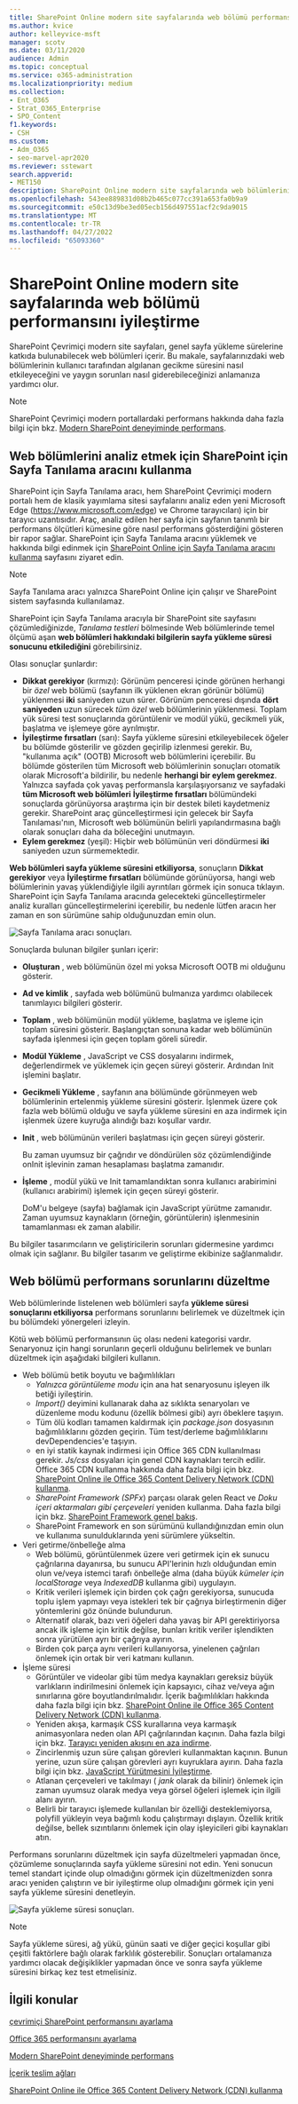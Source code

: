 ```yaml
---
title: SharePoint Online modern site sayfalarında web bölümü performansını iyileştirme
ms.author: kvice
author: kelleyvice-msft
manager: scotv
ms.date: 03/11/2020
audience: Admin
ms.topic: conceptual
ms.service: o365-administration
ms.localizationpriority: medium
ms.collection:
- Ent_O365
- Strat_O365_Enterprise
- SPO_Content
f1.keywords:
- CSH
ms.custom:
- Adm_O365
- seo-marvel-apr2020
ms.reviewer: sstewart
search.appverid:
- MET150
description: SharePoint Online modern site sayfalarında web bölümlerinin performansını iyileştirmek için Sayfa Tanılama'yı kullanmayı öğrenin.
ms.openlocfilehash: 543ee889831d08b2b465c077cc391a653fa0b9a9
ms.sourcegitcommit: e50c13d9be3ed05ecb156d497551acf2c9da9015
ms.translationtype: MT
ms.contentlocale: tr-TR
ms.lasthandoff: 04/27/2022
ms.locfileid: "65093360"
---
```

# <a name="optimize-web-part-performance-in-sharepoint-online-modern-site-pages"></a>SharePoint Online modern site sayfalarında web bölümü performansını iyileştirme

SharePoint Çevrimiçi modern site sayfaları, genel sayfa yükleme sürelerine katkıda bulunabilecek web bölümleri içerir. Bu makale, sayfalarınızdaki web bölümlerinin kullanıcı tarafından algılanan gecikme süresini nasıl etkileyeceğini ve yaygın sorunları nasıl giderebileceğinizi anlamanıza yardımcı olur.

> [!NOTE]
> SharePoint Çevrimiçi modern portallardaki performans hakkında daha fazla bilgi için bkz. [Modern SharePoint deneyiminde performans](/sharepoint/modern-experience-performance).

## <a name="use-the-page-diagnostics-for-sharepoint-tool-to-analyze-web-parts"></a>Web bölümlerini analiz etmek için SharePoint için Sayfa Tanılama aracını kullanma

SharePoint için Sayfa Tanılama aracı, hem SharePoint Çevrimiçi modern portalı hem de klasik yayımlama sitesi sayfalarını analiz eden yeni Microsoft Edge (https://www.microsoft.com/edge) ve Chrome tarayıcıları) için bir tarayıcı uzantısıdır. Araç, analiz edilen her sayfa için sayfanın tanımlı bir performans ölçütleri kümesine göre nasıl performans gösterdiğini gösteren bir rapor sağlar. SharePoint için Sayfa Tanılama aracını yüklemek ve hakkında bilgi edinmek için [SharePoint Online için Sayfa Tanılama aracını kullanma](page-diagnostics-for-spo.md) sayfasını ziyaret edin.

> [!NOTE]
> Sayfa Tanılama aracı yalnızca SharePoint Online için çalışır ve SharePoint sistem sayfasında kullanılamaz.

SharePoint için Sayfa Tanılama aracıyla bir SharePoint site sayfasını çözümlediğinizde, _Tanılama testleri_ bölmesinde Web bölümlerinde temel ölçümü aşan **web bölümleri hakkındaki bilgilerin sayfa yükleme süresi sonucunu etkilediğini** görebilirsiniz.

Olası sonuçlar şunlardır:

- **Dikkat gerekiyor** (kırmızı): Görünüm penceresi içinde görünen herhangi bir _özel_ web bölümü (sayfanın ilk yüklenen ekran görünür bölümü) yüklenmesi **iki** saniyeden uzun sürer. Görünüm penceresi dışında **dört saniyeden** uzun sürecek _tüm özel_ web bölümlerinin yüklenmesi. Toplam yük süresi test sonuçlarında görüntülenir ve modül yükü, gecikmeli yük, başlatma ve işlemeye göre ayrılmıştır.
- **İyileştirme fırsatları** (sarı): Sayfa yükleme süresini etkileyebilecek öğeler bu bölümde gösterilir ve gözden geçirilip izlenmesi gerekir. Bu, "kullanıma açık" (OOTB) Microsoft web bölümlerini içerebilir. Bu bölümde gösterilen tüm Microsoft web bölümlerinin sonuçları otomatik olarak Microsoft'a bildirilir, bu nedenle **herhangi bir eylem gerekmez**. Yalnızca sayfada çok yavaş performansla karşılaşıyorsanız ve sayfadaki **tüm Microsoft web bölümleri** **İyileştirme fırsatları** bölümündeki sonuçlarda görünüyorsa araştırma için bir destek bileti kaydetmeniz gerekir. SharePoint araç güncelleştirmesi için gelecek bir Sayfa Tanılaması'nın, Microsoft web bölümünün belirli yapılandırmasına bağlı olarak sonuçları daha da böleceğini unutmayın.
- **Eylem gerekmez** (yeşil): Hiçbir web bölümünün veri döndürmesi **iki** saniyeden uzun sürmemektedir.

**Web bölümleri sayfa yükleme süresini etkiliyorsa**, sonuçların **Dikkat gerekiyor** veya **İyileştirme fırsatları** bölümünde görünüyorsa, hangi web bölümlerinin yavaş yüklendiğiyle ilgili ayrıntıları görmek için sonuca tıklayın. SharePoint için Sayfa Tanılama aracında gelecekteki güncelleştirmeler analiz kuralları güncelleştirmelerini içerebilir, bu nedenle lütfen aracın her zaman en son sürümüne sahip olduğunuzdan emin olun.

![Sayfa Tanılama aracı sonuçları.](../media/modern-portal-optimization/pagediag-web-part.png)

Sonuçlarda bulunan bilgiler şunları içerir:

- **Oluşturan** , web bölümünün özel mi yoksa Microsoft OOTB mi olduğunu gösterir.
- **Ad ve kimlik** , sayfada web bölümünü bulmanıza yardımcı olabilecek tanımlayıcı bilgileri gösterir.
- **Toplam** , web bölümünün modül yükleme, başlatma ve işleme için toplam süresini gösterir. Başlangıçtan sonuna kadar web bölümünün sayfada işlenmesi için geçen toplam göreli süredir.
- **Modül Yükleme** , JavaScript ve CSS dosyalarını indirmek, değerlendirmek ve yüklemek için geçen süreyi gösterir. Ardından Init işlemini başlatır.
- **Gecikmeli Yükleme** , sayfanın ana bölümünde görünmeyen web bölümlerinin ertelenmiş yükleme süresini gösterir. İşlenmek üzere çok fazla web bölümü olduğu ve sayfa yükleme süresini en aza indirmek için işlenmek üzere kuyruğa alındığı bazı koşullar vardır.
- **Init** , web bölümünün verileri başlatması için geçen süreyi gösterir.

  Bu zaman uyumsuz bir çağrıdır ve döndürülen söz çözümlendiğinde onInit işlevinin zaman hesaplaması başlatma zamanıdır.

- **İşleme** , modül yükü ve Init tamamlandıktan sonra kullanıcı arabirimini (kullanıcı arabirimi) işlemek için geçen süreyi gösterir.

  DoM'u belgeye (sayfa) bağlamak için JavaScript yürütme zamanıdır.
  Zaman uyumsuz kaynakların (örneğin, görüntülerin) işlenmesinin tamamlanması ek zaman alabilir.

Bu bilgiler tasarımcıların ve geliştiricilerin sorunları gidermesine yardımcı olmak için sağlanır. Bu bilgiler tasarım ve geliştirme ekibinize sağlanmalıdır.

## <a name="remediate-web-part-performance-issues"></a>Web bölümü performans sorunlarını düzeltme

Web bölümlerinde listelenen web bölümleri sayfa **yükleme süresi sonuçlarını etkiliyorsa** performans sorunlarını belirlemek ve düzeltmek için bu bölümdeki yönergeleri izleyin.

Kötü web bölümü performansının üç olası nedeni kategorisi vardır. Senaryonuz için hangi sorunların geçerli olduğunu belirlemek ve bunları düzeltmek için aşağıdaki bilgileri kullanın.

- Web bölümü betik boyutu ve bağımlılıkları
  - _Yalnızca görüntüleme modu_ için ana hat senaryosunu işleyen ilk betiği iyileştirin.
  - _Import()_ deyimini kullanarak daha az sıklıkta senaryoları ve düzenleme modu kodunu (özellik bölmesi gibi) ayrı öbeklere taşıyın.
  - Tüm ölü kodları tamamen kaldırmak için _package.json_ dosyasının bağımlılıklarını gözden geçirin. Tüm test/derleme bağımlılıklarını devDependencies'e taşıyın.
  - en iyi statik kaynak indirmesi için Office 365 CDN kullanılması gerekir. _Js/css_ dosyaları için genel CDN kaynakları tercih edilir. Office 365 CDN kullanma hakkında daha fazla bilgi için bkz. [SharePoint Online ile Office 365 Content Delivery Network (CDN) kullanma](use-microsoft-365-cdn-with-spo.md).
  - _SharePoint Framework (SPFx_) parçası olarak gelen React ve _Doku içeri aktarmaları gibi çerçeveleri_ yeniden kullanma. Daha fazla bilgi için bkz. [SharePoint Framework genel bakış](/sharepoint/dev/spfx/sharepoint-framework-overview).
  - SharePoint Framework en son sürümünü kullandığınızdan emin olun ve kullanıma sunulduklarında yeni sürümlere yükseltin.
- Veri getirme/önbelleğe alma
  - Web bölümü, görüntülenmek üzere veri getirmek için ek sunucu çağrılarına dayanırsa, bu sunucu API'lerinin hızlı olduğundan emin olun ve/veya istemci tarafı önbelleğe alma (daha büyük _kümeler için localStorage_ veya _IndexedDB_ kullanma gibi) uygulayın.
  - Kritik verileri işlemek için birden çok çağrı gerekiyorsa, sunucuda toplu işlem yapmayı veya istekleri tek bir çağrıya birleştirmenin diğer yöntemlerini göz önünde bulundurun.
  - Alternatif olarak, bazı veri öğeleri daha yavaş bir API gerektiriyorsa ancak ilk işleme için kritik değilse, bunları kritik veriler işlendikten sonra yürütülen ayrı bir çağrıya ayırın.
  - Birden çok parça aynı verileri kullanıyorsa, yinelenen çağrıları önlemek için ortak bir veri katmanı kullanın.
- İşleme süresi
  - Görüntüler ve videolar gibi tüm medya kaynakları gereksiz büyük varlıkların indirilmesini önlemek için kapsayıcı, cihaz ve/veya ağın sınırlarına göre boyutlandırılmalıdır. İçerik bağımlılıkları hakkında daha fazla bilgi için bkz. [SharePoint Online ile Office 365 Content Delivery Network (CDN) kullanma](use-microsoft-365-cdn-with-spo.md).
  - Yeniden akışa, karmaşık CSS kurallarına veya karmaşık animasyonlara neden olan API çağrılarından kaçının. Daha fazla bilgi için bkz. [Tarayıcı yeniden akışını en aza indirme](https://developers.google.com/speed/docs/insights/browser-reflow).
  - Zincirlenmiş uzun süre çalışan görevleri kullanmaktan kaçının. Bunun yerine, uzun süre çalışan görevleri ayrı kuyruklara ayırın. Daha fazla bilgi için bkz. [JavaScript Yürütmesini İyileştirme](https://developers.google.com/web/fundamentals/performance/rendering/optimize-javascript-execution).
  - Atlanan çerçeveleri ve takılmayı ( _jank_ olarak da bilinir) önlemek için zaman uyumsuz olarak medya veya görsel öğeleri işlemek için ilgili alanı ayırın.
  - Belirli bir tarayıcı işlemede kullanılan bir özelliği desteklemiyorsa, polyfill yükleyin veya bağımlı kodu çalıştırmayı dışlayın. Özellik kritik değilse, bellek sızıntılarını önlemek için olay işleyicileri gibi kaynakları atın.

Performans sorunlarını düzeltmek için sayfa düzeltmeleri yapmadan önce, çözümleme sonuçlarında sayfa yükleme süresini not edin. Yeni sonucun temel standart içinde olup olmadığını görmek için düzeltmenizden sonra aracı yeniden çalıştırın ve bir iyileştirme olup olmadığını görmek için yeni sayfa yükleme süresini denetleyin.

![Sayfa yükleme süresi sonuçları.](../media/modern-portal-optimization/pagediag-page-load-time.png)

>[!NOTE]
>Sayfa yükleme süresi, ağ yükü, günün saati ve diğer geçici koşullar gibi çeşitli faktörlere bağlı olarak farklılık gösterebilir. Sonuçları ortalamanıza yardımcı olacak değişiklikler yapmadan önce ve sonra sayfa yükleme süresini birkaç kez test etmelisiniz.

## <a name="related-topics"></a>İlgili konular

[çevrimiçi SharePoint performansını ayarlama](tune-sharepoint-online-performance.md)

[Office 365 performansını ayarlama](tune-microsoft-365-performance.md)

[Modern SharePoint deneyiminde performans](/sharepoint/modern-experience-performance)

[İçerik teslim ağları](content-delivery-networks.md)

[SharePoint Online ile Office 365 Content Delivery Network (CDN) kullanma](use-microsoft-365-cdn-with-spo.md)
